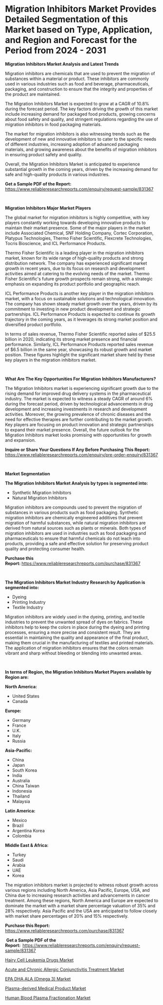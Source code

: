 <p><h1>Migration Inhibitors Market Provides Detailed Segmentation of this Market based on Type, Application, and Region and Forecast for the Period from 2024 - 2031</h1></p><p><strong>Migration Inhibitors Market Analysis and Latest Trends</strong></p>
<p><p>Migration inhibitors are chemicals that are used to prevent the migration of substances within a material or product. These inhibitors are commonly used in various industries such as food and beverage, pharmaceuticals, packaging, and construction to ensure that the integrity and properties of the product are maintained.</p><p>The Migration Inhibitors Market is expected to grow at a CAGR of 10.8% during the forecast period. The key factors driving the growth of this market include increasing demand for packaged food products, growing concerns about food safety and quality, and stringent regulations regarding the use of migration inhibitors in food packaging materials.</p><p>The market for migration inhibitors is also witnessing trends such as the development of new and innovative inhibitors to cater to the specific needs of different industries, increasing adoption of advanced packaging materials, and growing awareness about the benefits of migration inhibitors in ensuring product safety and quality.</p><p>Overall, the Migration Inhibitors Market is anticipated to experience substantial growth in the coming years, driven by the increasing demand for safe and high-quality products in various industries.</p></p>
<p><strong>Get a Sample PDF of the Report:&nbsp;</strong> <a href="https://www.reliableresearchreports.com/enquiry/request-sample/831367">https://www.reliableresearchreports.com/enquiry/request-sample/831367</a></p>
<p>&nbsp;</p>
<p><strong>Migration Inhibitors Major Market Players</strong></p>
<p><p>The global market for migration inhibitors is highly competitive, with key players constantly working towards developing innovative products to maintain their market presence. Some of the major players in the market include Associated Chemical, SNF Holding Company, Cortec Corporation, Platypus Technologies, Thermo Fisher Scientific, Flexcrete Technologies, Tocris Bioscience, and ICL Performance Products.</p><p>Thermo Fisher Scientific is a leading player in the migration inhibitors market, known for its wide range of high-quality products and strong distribution network. The company has experienced significant market growth in recent years, due to its focus on research and development activities aimed at catering to the evolving needs of the market. Thermo Fisher Scientific's future growth prospects remain strong, with a strategic emphasis on expanding its product portfolio and geographic reach.</p><p>ICL Performance Products is another key player in the migration inhibitors market, with a focus on sustainable solutions and technological innovation. The company has shown steady market growth over the years, driven by its commitment to investing in new product development and strategic partnerships. ICL Performance Products is expected to continue its growth trajectory in the coming years, as it leverages its strong market position and diversified product portfolio.</p><p>In terms of sales revenue, Thermo Fisher Scientific reported sales of $25.5 billion in 2020, indicating its strong market presence and financial performance. Similarly, ICL Performance Products reported sales revenue of $6.5 billion in the same year, showcasing its robust growth and market position. These figures highlight the significant market share held by these key players in the migration inhibitors market.</p></p>
<p>&nbsp;</p>
<p><strong>What Are The Key Opportunities For Migration Inhibitors Manufacturers?</strong></p>
<p><p>The Migration Inhibitors market is experiencing significant growth due to the rising demand for improved drug delivery systems in the pharmaceutical industry. The market is expected to witness a steady CAGR of around 6% during the forecast period, driven by technological advancements in drug development and increasing investments in research and development activities. Moreover, the growing prevalence of chronic diseases and the need for effective therapies are further contributing to the market growth. Key players are focusing on product innovation and strategic partnerships to expand their market presence. Overall, the future outlook for the Migration Inhibitors market looks promising with opportunities for growth and expansion.</p></p>
<p><strong>Inquire or Share Your Questions If Any Before Purchasing This Report:</strong> <a href="https://www.reliableresearchreports.com/enquiry/pre-order-enquiry/831367">https://www.reliableresearchreports.com/enquiry/pre-order-enquiry/831367</a></p>
<p>&nbsp;</p>
<p><strong>Market Segmentation</strong></p>
<p><strong>The Migration Inhibitors Market Analysis by types is segmented into:</strong></p>
<p><ul><li>Synthetic Migration Inhibitors</li><li>Natural Migration Inhibitors</li></ul></p>
<p><p>Migration inhibitors are compounds used to prevent the migration of substances in various products such as food packaging. Synthetic migration inhibitors are chemically engineered additives that prevent migration of harmful substances, while natural migration inhibitors are derived from natural sources such as plants or minerals. Both types of migration inhibitors are used in industries such as food packaging and pharmaceuticals to ensure that harmful chemicals do not leach into products, providing a safe and effective solution for preserving product quality and protecting consumer health.</p></p>
<p><strong>Purchase this Report:&nbsp;</strong><a href="https://www.reliableresearchreports.com/purchase/831367">https://www.reliableresearchreports.com/purchase/831367</a></p>
<p>&nbsp;</p>
<p><strong>The Migration Inhibitors Market Industry Research by Application is segmented into:</strong></p>
<p><ul><li>Dyeing</li><li>Printing Industry</li><li>Textile Industry</li></ul></p>
<p><p>Migration inhibitors are widely used in the dyeing, printing, and textile industries to prevent the unwanted spread of dyes on fabrics. These inhibitors help to keep the colors in place during the dyeing and printing processes, ensuring a more precise and consistent result. They are essential in maintaining the quality and appearance of the final product, making them crucial in the manufacturing of textiles and printed materials. The application of migration inhibitors ensures that the colors remain vibrant and sharp without bleeding or blending into unwanted areas.</p></p>
<p>&nbsp;</p>
<p><strong>In terms of Region, the Migration Inhibitors Market Players available by Region are:</strong></p>
<p>
    <p> <strong> North America: </strong>
        <ul>
            <li>United States</li>
            <li>Canada</li>
        </ul>
        </p> 
    <p> <strong> Europe: </strong>
        <ul>
            <li>Germany</li>
            <li>France</li>
            <li>U.K.</li>
            <li>Italy</li>
            <li>Russia</li>
        </ul>
        </p> 
    <p> <strong> Asia-Pacific: </strong>
        <ul>
            <li>China</li>
            <li>Japan</li>
            <li>South Korea</li>
            <li>India</li>
            <li>Australia</li>
            <li>China Taiwan</li>
            <li>Indonesia</li>
            <li>Thailand</li>
            <li>Malaysia</li>
        </ul>
        </p> 
    <p> <strong> Latin America: </strong>
        <ul>
            <li>Mexico</li>
            <li>Brazil</li>
            <li>Argentina Korea</li>
            <li>Colombia</li>
        </ul>
        </p> 
    <p> <strong> Middle East & Africa: </strong>
        <ul>
            <li>Turkey</li>
            <li>Saudi</li>
            <li>Arabia</li>
            <li>UAE</li>
            <li>Korea</li>
        </ul>
    </p>
    </p>
<p><p>The migration inhibitors market is projected to witness robust growth across various regions including North America, Asia Pacific, Europe, USA, and China due to increasing research activities and advancements in cancer treatment. Among these regions, North America and Europe are expected to dominate the market with a market share percentage valuation of 35% and 28% respectively. Asia Pacific and the USA are anticipated to follow closely with market share percentages of 20% and 15% respectively.</p></p>
<p><strong>Purchase this Report: </strong><a href="https://www.reliableresearchreports.com/purchase/831367">https://www.reliableresearchreports.com/purchase/831367</a></p>
<p>&nbsp;<strong>Get a Sample PDF of the Report:&nbsp;&nbsp;</strong><a href="https://www.reliableresearchreports.com/enquiry/request-sample/831367">https://www.reliableresearchreports.com/enquiry/request-sample/831367</a></p>
<p><strong></strong></p>
<p><p><a href="https://medium.com/@sarademiri71/hairy-cell-leukemia-drugs-market-trends-and-market-analysis-forecasted-for-period-2024-2031-6d167f857d27">Hairy Cell Leukemia Drugs Market</a></p><p><a href="https://medium.com/@sarademiri71/acute-and-chronic-allergic-conjunctivitis-treatment-market-furnishes-information-on-market-share-752a384ba30c">Acute and Chronic Allergic Conjunctivitis Treatment Market</a></p><p><a href="https://medium.com/@sarademiri71/epa-dha-ala-omega-3-market-size-reveals-the-best-marketing-channels-in-global-industry-e9d8ad2a5a12">EPA DHA ALA (Omega 3) Market</a></p><p><a href="https://medium.com/@rosejohnson762014/plasma-derived-medical-product-market-the-key-to-successful-business-strategy-forecast-till-2031-b1d5e10ecc2c">Plasma-derived Medical Product Market</a></p><p><a href="https://medium.com/@rosejohnson762014/human-blood-plasma-fractionation-market-exploring-market-share-market-trends-and-future-growth-f48dc379f38c">Human Blood Plasma Fractionation Market</a></p></p>